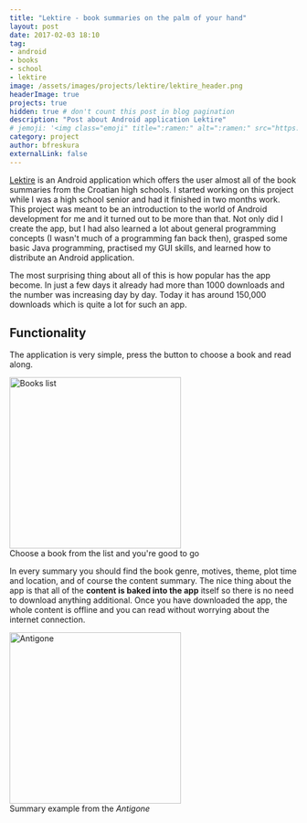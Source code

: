 ```yaml
---
title: "Lektire - book summaries on the palm of your hand"
layout: post
date: 2017-02-03 18:10
tag:
- android
- books
- school
- lektire
image: /assets/images/projects/lektire/lektire_header.png
headerImage: true
projects: true
hidden: true # don't count this post in blog pagination
description: "Post about Android application Lektire"
# jemoji: '<img class="emoji" title=":ramen:" alt=":ramen:" src="https://assets.github.com/images/icons/emoji/unicode/1f35c.png" height="20" width="20" align="absmiddle">'
category: project
author: bfreskura
externalLink: false
---
```


[Lektire](https://play.google.com/store/apps/details?id=lektire.myapp) is an
Android application which offers the user almost all of the book summaries from
the Croatian high schools. I started working on this project while I was a high
school senior and had it finished in two months work. This project was
meant to be an introduction to the world of Android development for me and it turned
out to be more than that. Not only did I create the app, but I had also learned a lot
about general programming concepts (I wasn't much of a programming fan back
then), grasped some basic Java programming, practised my GUI skills, and learned
how to distribute an Android application.

The most surprising thing about all of this is how popular has the app become.
In just a few days it already had more than 1000 downloads and the number was
increasing day by day. Today it has around 150,000 downloads which is quite a
lot for such an app.

## Functionality
The application is very simple, press the button to choose a book and read along.
<div class="image">
    <img alt="Books list" src="{{ site.baseurl }}/assets/images/projects/lektire/list.png" width="300">
    <div class="caption">Choose a book from the list and you're good to go</div>
</div>

In every summary you should find the book genre, motives, theme, plot time and
location, and of course the content summary. The nice thing about the app is
that all of the **content is baked into the app** itself so there is no need to
download anything additional. Once you have downloaded the app, the whole
content is offline and you can read without worrying about the internet
connection.

<div class="image">
    <img alt="Antigone" src="{{ site.baseurl }}/assets/images/projects/lektire/antigona.png" width="300">
    <div class="caption">Summary example from the <i>Antigone</i></div>
</div>

